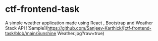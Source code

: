 # ctf-frontend-task
A simple weather application made using React , Bootstrap and Weather Stack API
![Sample](https://github.com/Sanjeev-Karthick/[ctf-frontend-task/blob/main/Sunshine Weather.jpg?raw=true)
